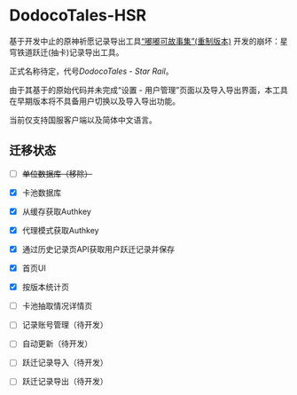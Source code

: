 # DodocoTales-HSR

基于开发中止的原神祈愿记录导出工具[“嘟嘟可故事集”(重制版本)](https://github.com/TremblingMoeNew/DodocoTales) 开发的崩坏：星穹铁道跃迁(抽卡)记录导出工具。

正式名称待定，代号*DodocoTales - Star Rail*。



由于其基于的原始代码并未完成“设置 - 用户管理”页面以及导入导出界面，本工具在早期版本将不具备用户切换以及导入导出功能。

当前仅支持国服客户端以及简体中文语言。



## 迁移状态

- [ ] ~~单位数据库（移除）~~

- [x] 卡池数据库

- [x] 从缓存获取Authkey

- [x] 代理模式获取Authkey

- [x] 通过历史记录页API获取用户跃迁记录并保存

- [x] 首页UI

- [x] 按版本统计页

- [ ] 卡池抽取情况详情页

- [ ] 记录账号管理（待开发）

- [ ] 自动更新（待开发）

- [ ] 跃迁记录导入（待开发）

- [ ] 跃迁记录导出（待开发）
